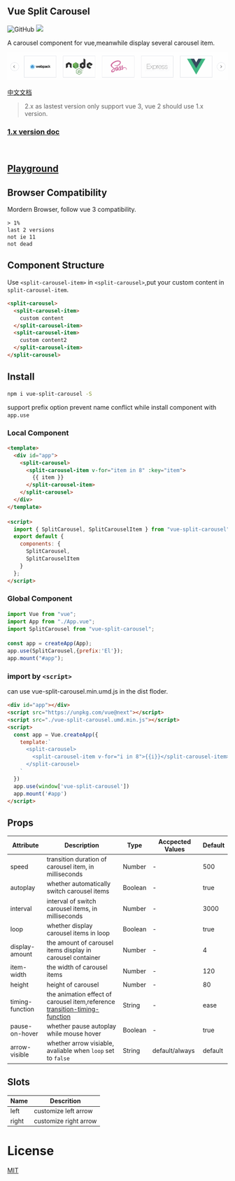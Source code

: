 
## Vue Split Carousel

![GitHub](https://img.shields.io/github/license/aaron00101010/vue-split-carousel.svg)
![](https://img.shields.io/npm/v/vue-split-carousel.svg)

A carousel component for vue,meanwhile display several carousel item.

![show](https://raw.githubusercontent.com/Aaron00101010/vue-split-carousel/30dec58c513814a306ddd0fba08096ad291e4a7d/examples/GIF.gif)  

[中文文档](./README_CN.md)

> 2.x as lastest version only support vue 3, vue 2 should use 1.x version. 

### [1.x version doc](https://github.com/Aaron00101010/vue-split-carousel/tree/1.x)

<br/>

## [Playground](https://codesandbox.io/s/elegant-bardeen-n6lg2?file=/src/App.vue)  

## Browser Compatibility

Mordern Browser, follow vue 3 compatibility.

```
> 1%
last 2 versions
not ie 11
not dead
```

## Component Structure

Use `<split-carousel-item>` in `<split-carousel>`,put your custom content in `split-carousel-item`.

```html
<split-carousel>
  <split-carousel-item>
    custom content
  </split-carousel-item>
  <split-carousel-item>
    custom content2
  </split-carousel-item>
</split-carousel>
```

## Install

```bash
npm i vue-split-carousel -S
```
support prefix option prevent name conflict while install component with `app.use`
### Local Component

```html
<template>
  <div id="app">
    <split-carousel>
      <split-carousel-item v-for="item in 8" :key="item">
        {{ item }}
      </split-carousel-item>
    </split-carousel>
  </div>
</template>

<script>
  import { SplitCarousel, SplitCarouselItem } from "vue-split-carousel";
  export default {
    components: {
      SplitCarousel,
      SplitCarouselItem
    }
  };
</script>
```

</details>

### Global Component

```js
import Vue from "vue";
import App from "./App.vue";
import SplitCarousel from "vue-split-carousel";

const app = createApp(App);
app.use(SplitCarousel,{prefix:'El'});
app.mount("#app");

```

### import by `<script>`

can use vue-split-carousel.min.umd.js in the dist floder.


```html
<div id="app"></div>
<script src="https://unpkg.com/vue@next"></script>
<script src="./vue-split-carousel.umd.min.js"></script>
<script>
  const app = Vue.createApp({
    template:`
      <split-carousel>
        <split-carousel-item v-for="i in 8">{{i}}</split-carousel-item>
      </split-carousel>
    `
  })
  app.use(window['vue-split-carousel'])
  app.mount('#app')
</script>
```

## Props

| Attribute       | Description                                                                     | Type    | Accpected Values | Default |
| --------------- | ------------------------------------------------------------------------------- | ------- | ---------------- | ------- |
| speed           | transition duration of carousel item, in milliseconds                           | Number  | -                | 500     |
| autoplay        | whether automatically switch carousel items                                     | Boolean | -                | true    |
| interval        | interval of switch carousel items, in milliseconds                              | Number  | -                | 3000    |
| loop            | whether display carousel items in loop                                          | Boolean | -                | true    |
| display-amount  | the amount of carousel items display in carousel container                      | Number  | -                | 4       |
| item-width      | the width of carousel items                                                     | Number  | -                | 120     |
| height          | height of carousel                                                              | Number  | -                | 80      |
| timing-function | the animation effect of carousel item,reference [transition-timing-function][1] | String  | -                | ease    |
| pause-on-hover  | whether pause autoplay while mouse hover                                        | Boolean | -                | true    |
| arrow-visible   | whether arrow visiable, avaliable when `loop` set to `false`                    | String  | default/always   | default |

## Slots

| Name  | Descrition            |
| ----- | --------------------- |
| left  | customize left arrow  |
| right | customize right arrow |

# License

[MIT](./LICENSE)

[1]: https://developer.mozilla.org/zh-CN/docs/Web/CSS/transition-timing-function
